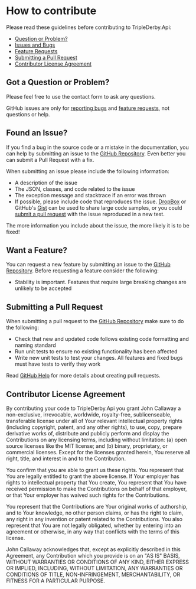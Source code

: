 # How to contribute

Please read these guidelines before contributing to TripleDerby.Api:

- [Question or Problem?](#got-a-question-or-problem)
- [Issues and Bugs](#found-an-issue)
- [Feature Requests](#want-a-feature)
- [Submitting a Pull Request](#submitting-a-pull-request)
- [Contributor License Agreement](#contributor-license-agreement)

## Got a Question or Problem?

Please feel free to use the contact form to ask any questions.

GitHub issues are only for [reporting bugs](#found-an-issue) and [feature requests](#want-a-feature), not
questions or help.

## Found an Issue?

If you find a bug in the source code or a mistake in the documentation, you can help by
submitting an issue to the [GitHub Repository][github]. Even better you can submit a Pull Request
with a fix.

When submitting an issue please include the following information:

- A description of the issue
- The JSON, classes, and code related to the issue
- The exception message and stacktrace if an error was thrown
- If possible, please include code that reproduces the issue. [DropBox][dropbox] or GitHub's
  [Gist][gist] can be used to share large code samples, or you could
  [submit a pull request](#submitting-a-pull-request) with the issue reproduced in a new test.

The more information you include about the issue, the more likely it is to be fixed!

## Want a Feature?

You can request a new feature by submitting an issue to the [GitHub Repository][github]. Before
requesting a feature consider the following:

- Stability is important.  Features that require large breaking changes are unlikely to be accepted

## Submitting a Pull Request

When submitting a pull request to the [GitHub Repository][github] make sure to do the following:

- Check that new and updated code follows existing code formatting and naming standard
- Run unit tests to ensure no existing functionality has been affected
- Write new unit tests to test your changes. All features and fixed bugs must have tests to verify
  they work

Read [GitHub Help][pullrequesthelp] for more details about creating pull requests.

## Contributor License Agreement

By contributing your code to TripleDerby.Api you grant John Callaway a non-exclusive, irrevocable, worldwide,
royalty-free, sublicenseable, transferable license under all of Your relevant intellectual property rights
(including copyright, patent, and any other rights), to use, copy, prepare derivative works of, distribute and
publicly perform and display the Contributions on any licensing terms, including without limitation:
(a) open source licenses like the MIT license; and (b) binary, proprietary, or commercial licenses. Except for the
licenses granted herein, You reserve all right, title, and interest in and to the Contribution.

You confirm that you are able to grant us these rights. You represent that You are legally entitled to grant the
above license. If Your employer has rights to intellectual property that You create, You represent that You have
received permission to make the Contributions on behalf of that employer, or that Your employer has waived such
rights for the Contributions.

You represent that the Contributions are Your original works of authorship, and to Your knowledge, no other person
claims, or has the right to claim, any right in any invention or patent related to the Contributions. You also
represent that You are not legally obligated, whether by entering into an agreement or otherwise, in any way that
conflicts with the terms of this license.

John Callaway acknowledges that, except as explicitly described in this Agreement, any Contribution which
you provide is on an "AS IS" BASIS, WITHOUT WARRANTIES OR CONDITIONS OF ANY KIND, EITHER EXPRESS OR IMPLIED,
INCLUDING, WITHOUT LIMITATION, ANY WARRANTIES OR CONDITIONS OF TITLE, NON-INFRINGEMENT, MERCHANTABILITY, OR FITNESS
FOR A PARTICULAR PURPOSE.

[github]: https://github.com/ovation22/TripleDerby.Api
[dropbox]: https://www.dropbox.com
[gist]: https://gist.github.com
[pullrequesthelp]: https://help.github.com/articles/using-pull-requests
